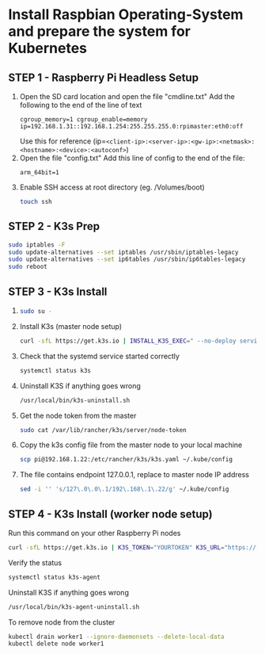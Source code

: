 # Install Raspbian Operating-System and prepare the system for Kubernetes

## STEP 1 - Raspberry Pi Headless Setup
1. Open the SD card location and open the file "cmdline.txt"
   Add the following to the end of the line of text
   ```text
   cgroup_memory=1 cgroup_enable=memory ip=192.168.1.31::192.168.1.254:255.255.255.0:rpimaster:eth0:off
   ```
   Use this for reference (ip=`<client-ip>:<server-ip>:<gw-ip>:<netmask>:<hostname>:<device>:<autoconf>`)
2. Open the file "config.txt"
   Add this line of config to the end of the file:
   ```text
   arm_64bit=1
   ```
3. Enable SSH access at root directory (eg. /Volumes/boot)
   ```bash
   touch ssh
   ```


## STEP 2 - K3s Prep
```bash
sudo iptables -F
sudo update-alternatives --set iptables /usr/sbin/iptables-legacy
sudo update-alternatives --set ip6tables /usr/sbin/ip6tables-legacy
sudo reboot
```


## STEP 3 - K3s Install
1. 
   ```bash
   sudo su -
   ```
2. Install K3s (master node setup)
   ```bash
   curl -sfL https://get.k3s.io | INSTALL_K3S_EXEC=" --no-deploy servicelb --no-deploy traefik" K3S_KUBECONFIG_MODE="644" sh -s -
   ```
3. Check that the systemd service started correctly
   ```bash
   systemctl status k3s
   ```
4. Uninstall K3S if anything goes wrong
   ```bash
   /usr/local/bin/k3s-uninstall.sh
   ```
5. Get the node token from the master
   ```bash
   sudo cat /var/lib/rancher/k3s/server/node-token
   ```
6. Copy the k3s config file from the master node to your local machine
   ```bash
   scp pi@192.168.1.22:/etc/rancher/k3s/k3s.yaml ~/.kube/config
   ```
7. The file contains endpoint 127.0.0.1, replace to master node IP address
   ```bash
   sed -i '' 's/127\.0\.0\.1/192\.168\.1\.22/g' ~/.kube/config
   ```

## STEP 4 - K3s Install (worker node setup)
Run this command on your other Raspberry Pi nodes
```bash
curl -sfL https://get.k3s.io | K3S_TOKEN="YOURTOKEN" K3S_URL="https://[YOUR_SERVER_HOST]:6443" K3S_NODE_NAME="[NODE_WORKER_NAME]" sh -
```

Verify the status
```bash
systemctl status k3s-agent
```

Uninstall K3S if anything goes wrong
```bash
/usr/local/bin/k3s-agent-uninstall.sh
```

To remove node from the cluster
```bash
kubectl drain worker1 --ignore-daemonsets --delete-local-data
kubectl delete node worker1
```
